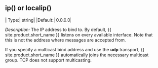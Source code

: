 ## ip() or localip()

|  Type:|      string|
  |Default:|   0.0.0.0|

*Description:* The IP address to bind to. By default, {{ site.product.short_name }}
listens on every available interface. Note that this is not the address
where messages are accepted from.

If you specify a multicast bind address and use the **udp** transport,
{{ site.product.short_name }} automatically joins the necessary multicast group. TCP
does not support multicasting.
